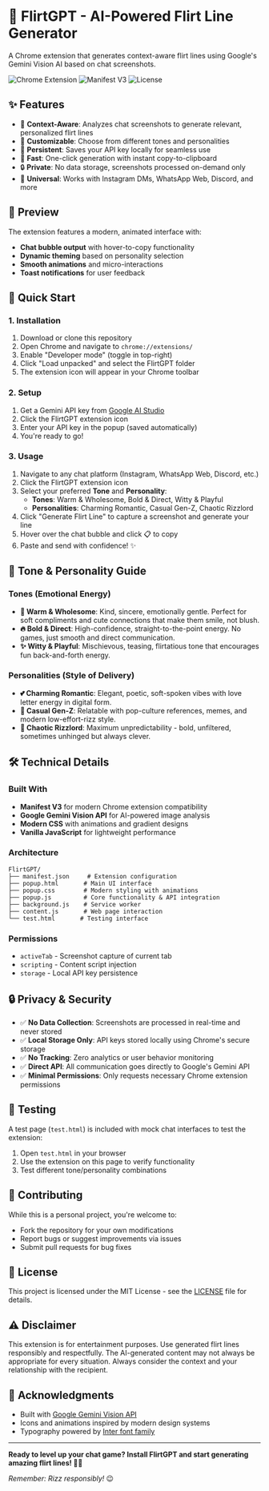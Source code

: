 # 🚀 FlirtGPT - AI-Powered Flirt Line Generator

A Chrome extension that generates context-aware flirt lines using Google's Gemini Vision AI based on chat screenshots.

![Chrome Extension](https://img.shields.io/badge/Chrome-Extension-4285F4?style=flat&logo=googlechrome)
![Manifest V3](https://img.shields.io/badge/Manifest-V3-brightgreen)
![License](https://img.shields.io/badge/License-MIT-blue)

## ✨ Features

- 🎯 **Context-Aware**: Analyzes chat screenshots to generate relevant, personalized flirt lines
- 🎨 **Customizable**: Choose from different tones and personalities
- 💾 **Persistent**: Saves your API key locally for seamless use
- 🚀 **Fast**: One-click generation with instant copy-to-clipboard
- 🔒 **Private**: No data storage, screenshots processed on-demand only
- 📱 **Universal**: Works with Instagram DMs, WhatsApp Web, Discord, and more

## 🎨 Preview

The extension features a modern, animated interface with:
- **Chat bubble output** with hover-to-copy functionality
- **Dynamic theming** based on personality selection
- **Smooth animations** and micro-interactions
- **Toast notifications** for user feedback

## 🚀 Quick Start

### 1. Installation
1. Download or clone this repository
2. Open Chrome and navigate to `chrome://extensions/`
3. Enable "Developer mode" (toggle in top-right)
4. Click "Load unpacked" and select the FlirtGPT folder
5. The extension icon will appear in your Chrome toolbar

### 2. Setup
1. Get a Gemini API key from [Google AI Studio](https://makersuite.google.com/app/apikey)
2. Click the FlirtGPT extension icon
3. Enter your API key in the popup (saved automatically)
4. You're ready to go!

### 3. Usage
1. Navigate to any chat platform (Instagram, WhatsApp Web, Discord, etc.)
2. Click the FlirtGPT extension icon
3. Select your preferred **Tone** and **Personality**:
   - **Tones**: Warm & Wholesome, Bold & Direct, Witty & Playful
   - **Personalities**: Charming Romantic, Casual Gen-Z, Chaotic Rizzlord
4. Click "Generate Flirt Line" to capture a screenshot and generate your line
5. Hover over the chat bubble and click 📋 to copy
6. Paste and send with confidence! ✨

## 🎯 Tone & Personality Guide

### Tones (Emotional Energy)
- **🍯 Warm & Wholesome**: Kind, sincere, emotionally gentle. Perfect for soft compliments and cute connections that make them smile, not blush.
- **🔥 Bold & Direct**: High-confidence, straight-to-the-point energy. No games, just smooth and direct communication.
- **✨ Witty & Playful**: Mischievous, teasing, flirtatious tone that encourages fun back-and-forth energy.

### Personalities (Style of Delivery)
- **💕 Charming Romantic**: Elegant, poetic, soft-spoken vibes with love letter energy in digital form.
- **📱 Casual Gen-Z**: Relatable with pop-culture references, memes, and modern low-effort-rizz style.
- **🧨 Chaotic Rizzlord**: Maximum unpredictability - bold, unfiltered, sometimes unhinged but always clever.

## 🛠️ Technical Details

### Built With
- **Manifest V3** for modern Chrome extension compatibility
- **Google Gemini Vision API** for AI-powered image analysis
- **Modern CSS** with animations and gradient designs
- **Vanilla JavaScript** for lightweight performance

### Architecture
```
FlirtGPT/
├── manifest.json     # Extension configuration
├── popup.html       # Main UI interface
├── popup.css        # Modern styling with animations
├── popup.js         # Core functionality & API integration
├── background.js    # Service worker
├── content.js       # Web page interaction
└── test.html       # Testing interface
```

### Permissions
- `activeTab` - Screenshot capture of current tab
- `scripting` - Content script injection
- `storage` - Local API key persistence

## 🔒 Privacy & Security

- ✅ **No Data Collection**: Screenshots are processed in real-time and never stored
- ✅ **Local Storage Only**: API keys stored locally using Chrome's secure storage
- ✅ **No Tracking**: Zero analytics or user behavior monitoring
- ✅ **Direct API**: All communication goes directly to Google's Gemini API
- ✅ **Minimal Permissions**: Only requests necessary Chrome extension permissions

## 🧪 Testing

A test page (`test.html`) is included with mock chat interfaces to test the extension:

1. Open `test.html` in your browser
2. Use the extension on this page to verify functionality
3. Test different tone/personality combinations

## 🤝 Contributing

While this is a personal project, you're welcome to:
- Fork the repository for your own modifications
- Report bugs or suggest improvements via issues
- Submit pull requests for bug fixes

## 📝 License

This project is licensed under the MIT License - see the [LICENSE](LICENSE) file for details.

## ⚠️ Disclaimer

This extension is for entertainment purposes. Use generated flirt lines responsibly and respectfully. The AI-generated content may not always be appropriate for every situation. Always consider the context and your relationship with the recipient.

## 🙏 Acknowledgments

- Built with [Google Gemini Vision API](https://developers.generativeai.google/)
- Icons and animations inspired by modern design systems
- Typography powered by [Inter font family](https://rsms.me/inter/)

---

**Ready to level up your chat game? Install FlirtGPT and start generating amazing flirt lines! 💬✨**

*Remember: Rizz responsibly!* 😉

